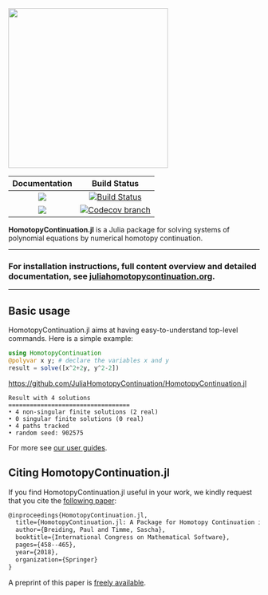 <img src="https://i.imgur.com/8ycOn14.png" width="320px">

| **Documentation** | **Build Status** |
|:-----------------:|:----------------:|
| [![][docs-stable-img]][docs-stable-url] | [![Build Status][build-img]][build-url] |
| [![][docs-dev-img]][docs-dev-url] | [![Codecov branch][codecov-img]][codecov-url]|

**HomotopyContinuation.jl** is a Julia package for solving systems of polynomial equations by numerical homotopy continuation.

---

### **For installation instructions, full content overview and detailed documentation, see [juliahomotopycontinuation.org](https://www.juliahomotopycontinuation.org).**

---

## Basic usage

HomotopyContinuation.jl aims at having easy-to-understand top-level commands. Here is a simple example:

```julia
using HomotopyContinuation
@polyvar x y; # declare the variables x and y
result = solve([x^2+2y, y^2-2])
```
https://github.com/JuliaHomotopyContinuation/HomotopyContinuation.jl
```
Result with 4 solutions
==================================
• 4 non-singular finite solutions (2 real)
• 0 singular finite solutions (0 real)
• 4 paths tracked
• random seed: 902575
```

For more see [our user guides](https://www.juliahomotopycontinuation.org/guides/).


## Citing HomotopyContinuation.jl
If you find HomotopyContinuation.jl useful in your work, we kindly request that you cite the [following paper](https://link.springer.com/chapter/10.1007/978-3-319-96418-8_54):

```latex
@inproceedings{HomotopyContinuation.jl,
  title={HomotopyContinuation.jl: A Package for Homotopy Continuation in Julia},
  author={Breiding, Paul and Timme, Sascha},
  booktitle={International Congress on Mathematical Software},
  pages={458--465},
  year={2018},
  organization={Springer}
}
```

A preprint of this paper is [freely available](https://arxiv.org/abs/1711.10911).

[docs-stable-img]: https://img.shields.io/badge/docs-stable-blue.svg
[docs-dev-img]: https://img.shields.io/badge/docs-dev-blue.svg
[docs-stable-url]: https://www.juliahomotopycontinuation.org/HomotopyContinuation.jl/stable
[docs-dev-url]: https://www.juliahomotopycontinuation.org/HomotopyContinuation.jl/dev

[build-img]: https://travis-ci.org/JuliaHomotopyContinuation/HomotopyContinuation.jl.svg?branch=master
[build-url]: https://travis-ci.org/JuliaHomotopyContinuation/HomotopyContinuation.jl
[codecov-img]: https://codecov.io/gh/juliahomotopycontinuation/HomotopyContinuation.jl/branch/master/graph/badge.svg
[codecov-url]: https://codecov.io/gh/juliahomotopycontinuation/HomotopyContinuation.jl
